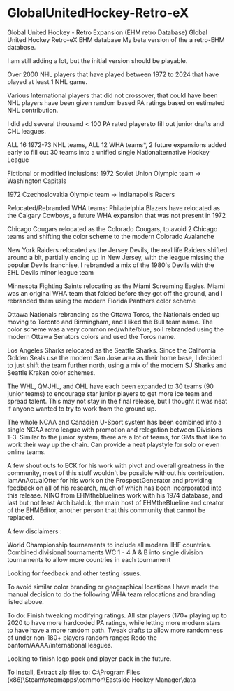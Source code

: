 # GlobalUnitedHockey-Retro-eX
Global United Hockey - Retro Expansion (EHM retro Database)
Global United Hockey Retro-eX EHM database
My beta version of the a retro-EHM database. 

I am still adding a lot, but the initial version should be playable. 

Over 2000 NHL players that have played between 1972 to 2024 that have played at least 1 NHL game. 

Various International players that did not crossover, that could have been NHL players have been given random based PA ratings based on estimated NHL contribution. 
 
I did add several thousand < 100 PA rated playersto fill out junior drafts and CHL leagues.

ALL 16 1972-73 NHL teams, ALL 12 WHA teams*, 2 future expansions added early to fill out 30 teams into a unified single Nationalternative Hockey League

Fictional or modified inclusions: 
1972 Soviet Union Olympic team -> Washington Capitals

1972 Czechoslovakia Olympic team -> Indianapolis Racers

Relocated/Rebranded WHA teams:
Philadelphia Blazers have relocated as the Calgary Cowboys, a future WHA expansion that was not present in 1972

Chicago Cougars relocated as the Colorado Cougars, to avoid 2 Chicago teams and shifting the color scheme to the modern Colorado Avalanche

New York Raiders relocated as the Jersey Devils, the real life Raiders shifted around a bit, partially ending up in New Jersey, with the league missing the popular Devils franchise, I rebranded a mix of the 1980's Devils with the EHL Devils minor league team 

Minnesota Fighting Saints relocating as the Miami Screaming Eagles. Miami was an original WHA team that folded before they got off the ground, and I rebranded them using the modern Florida Panthers color scheme

Ottawa Nationals rebranding as the Ottawa Toros, the Nationals ended up moving to Toronto and Birmingham, and I liked the Bull team name. The color scheme was a very common red/white/blue, so I rebranded using the modern Ottawa Senators colors and used the Toros name.

Los Angeles Sharks relocated as the Seattle Sharks. Since the California Golden Seals use the modern San Jose area as their home base, I decided to just shift the team further north, using a mix of the modern SJ Sharks and Seattle Kraken color schemes. 

The WHL, QMJHL, and OHL have each been expanded to 30 teams (90 junior teams) to encourage star junior players to get more ice team and spread talent. This may not stay in the final release, but I thought it was neat if anyone wanted to try to work from the ground up. 

The whole NCAA and Canadien U-Sport system has been combined into a single NCAA retro league with promotion and relegation between Divisions 1-3. Similar to the junior system, there are a lot of teams, for GMs that like to work their way up the chain. Can provide a neat playstyle for solo or even online teams. 

A few shout outs to ECK for his work with pivot and overall greatness in the community, most of this stuff wouldn't be possible without his contribution. IamAnActualOtter for his work on the ProspectGenerator and providing feedback on all of his research, much of which has been incorporated into this release. NINO from EHMthebluelines work with his 1974 database, and last but not least Archibalduk, the main host of EHMtheBlueline and creator of the EHMEditor, another person that this community that cannot be replaced. 

A few disclaimers :

World Championship tournaments to include all modern IIHF countries. 
Combined divisional tournaments WC 1 - 4 A & B into single division tournaments to allow more countries in each tournament

Looking for feedback and other testing issues. 

To avoid similar color branding or geographical locations I have made the manual decision to do the following WHA team relocations and branding listed above.

To do: 
Finish tweaking modifying ratings. All star players (170+ playing up to 2020 to have more hardcoded PA ratings, while letting more modern stars to have have a more random path. 
Tweak drafts to allow more randomness of under non-180+ players random ranges 
Redo the bantom/AAAA/international leagues. 

Looking to finish logo pack and player pack in the future.

To Install, Extract zip files to:  C:\Program Files (x86)\Steam\steamapps\common\Eastside Hockey Manager\data
